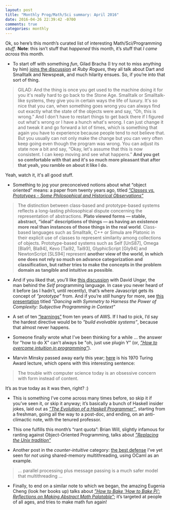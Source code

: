 ```yaml
---
layout: post
title: "Monthly Prog/Math/Sci summary: April 2016"
date: 2016-04-26 22:39:42 -0700
comments: true
categories: monthly
---
```


Ok, so here’s this month’s curated list of interesting Math/Sci/Programming _stuff_. **Note**: this isn’t stuff that _happened_ this month, it’s stuff that _I came across_ this month.

- To start off with something _fun_, Gilad Bracha (I try not to miss anything by him) [joins the discussion](https://devchat.tv/ruby-rogues/250-rr-programming-language-evolution-and-design-with-gilad-bracha) at _Ruby Rogues_, they all talk about Dart and Smalltalk and Newspeak, and much hilarity ensues. So, if you’re into that sort of thing.

> GILAD:  And the thing is once you get used to the machine doing it for you it's really hard to go back to the Stone Age. Smalltalk or Smalltalk-like systems, they give you in certain ways the life of luxury. It's so nice that you can, when something goes wrong you can always find out exactly what the state of the objects were and say, “Oh, this is wrong.” And I don't have to restart things to get back there if I figured out what's wrong or I have a hunch what's wrong. I can just change it and tweak it and go forward a lot of times, which is something that again you have to experience because people tend to not believe that. But you usually can not only make the change but you can very often keep going even though the program was wrong. You can adjust its state now a bit and say, “Okay, let's assume that this is now consistent. I can keep moving and see what happens.” **And you get so comfortable with that and it's so much more pleasant that after that yeah, you ramble on about it like I do.**

Yeah, watch it, it's all good stuff.

- Something to jog your preconceived notions about what “object oriented” means: a paper from twenty years ago, titled [_”Classes vs. Prototypes - Some Philosophical and Historical Observations”_](http://citeseerx.ist.psu.edu/viewdoc/summary?doi=10.1.1.56.4713)

> The distinction between class-based and prototype-based systems reflects a long-lasting philosophical dispute concerning the representation of abstractions. **Plato viewed forms — stable, abstract, “ideal” descriptions of things — as having an existence more real than instances of those things in the real world**. Class-based languages such as Smalltalk, C++ or Simula are Platonic in their explicit use of classes to represent similarity among collections of objects. Prototype-based systems such as Self [UnS87], Omega [Bla91, Bla94], Kevo [Tai92, Tai93], GlyphicScript [Gly94] and NewtonScript [SLS94] represent **another view of the world, in which one does not rely so much on advance categorization and classification, but rather tries to make the concepts in the problem domain as tangible and intuitive as possible**.


- And if you liked that, you’ll like [this discussion](https://www.youtube.com/watch?v=8nfrC-YLYqc) with David Ungar, the man behind the _Self_ programming language. In case you never heard of it before (as I hadn’t, until recently), that’s where Javascript gets its concept of _”prototype”_ from. And if you’re _still_ hungry for more, see [this presentation](http://www.infoq.com/presentations/oop-language-context) titled _”Dancing with Symmetry to Harness the Power of Complexity: Subjective Programming in Context”_

- A set of ten [“learnings”](http://www.allthingsdistributed.com/2016/03/10-lessons-from-10-years-of-aws.html) from ten years of AWS. If I had to pick, I’d say the hardest directive would be to _”build evolvable systems”_, because that almost never happens.

- Someone finally wrote what I've been thinking for a while ... the answer for "how to do X" can't always be "oh, just use plugin Y” (or, [_”How to overcome intuition in programming”_](http://amasad.me/2016/01/03/overcoming-intuition-in-programming/)).

- Marvin Minsky passed away early this year; [here](http://web.media.mit.edu/~minsky/papers/TuringLecture/TuringLecture.html) is his 1970 Turing Award lecture, which opens with this interesting sentence:

> The trouble with computer science today is an obsessive concern with form instead of content.

It’s as true today as it was then, right? :)

- This is something I’ve come across many times before, so skip it if you’ve seen it, or skip it anyway; it’s basically a bunch of Haskell insider jokes, laid out as [_”The Evolution of a Haskell Programmer”_](http://www.willamette.edu/~fruehr/haskell/evolution.html), starting from a freshman, going all the way to a post-doc, and ending, on an anti-climactic note, with the tenured professor.

- This one fulfills this month’s “rant quota”: Brian Will, slightly infamous for ranting against Object-Oriented Programming, talks about [_”Replacing the Unix tradition”_](https://www.youtube.com/watch?v=L9v4Mg8wi4U&list=WL&index=6)

- Another post in the _counter-intuitive_ category: [the best defense](http://ib-krajewski.blogspot.com/2015/11/ocaml-and-multithreading.html) I’ve yet seen for _not_ using shared-memory multithreading, using OCaml as an example.

> … parallel processing plus message passing is a much safer model that multithreading …

- Finally, to end on a similar note to which we began, the amazing Eugenia Cheng (look her books up) talks about [_”How to Bake 'How to Bake Pi': Reflections on Making Abstract Math Palatable”_](https://www.youtube.com/watch?v=h2p68JjSUH0); it’s targeted at people of all ages, and tries to make math fun again!

